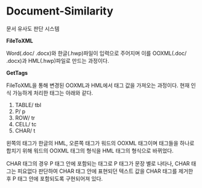 Document-Similarity
=========================

문서 유사도 판단 시스템

__FileToXML__<p>
Word(.doc/ .docx)와 한글(.hwp)파일이 입력으로 주어지며 이를 OOXML(.doc/ .docx)과 HML(.hwp)파일로 만드는 과정이다.



__GetTags__<p>
FileToXML을 통해 변경된 OOXML과 HML에서 태그 값을 가져오는 과정이다.
현재 인식 가능하게 처리한 태그는 아래와 같다.
1. TABLE/ tbl
2. P/ p
3. ROW/ tr
4. CELL/ tc
5. CHAR/ t

왼쪽의 태그가 한글의 HML, 오른쪽 태그가 워드의 OOXML 태그이며 태그들을 하나로 합치기 위해 워드의 OOXML 태그의 형식을 HML 태그의 형식으로 바뀌었다.

CHAR 태그의 경우 P 태그 안에 포함되는 태그로 P 태그가 문장 별로 나타나, CHAR 태그는 피요없다 판단하여 CHAR 태그 안에 표현되던 텍스트 값을 CHAR 태그를 제거한 후 P 태그 안에 포함되도록 구현되어져 있다.
